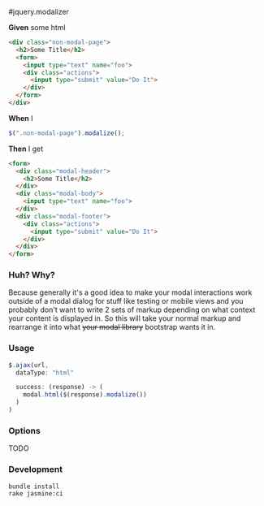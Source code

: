 #jquery.modalizer

__Given__ some html
``` html
<div class="non-modal-page">
  <h2>Some Title</h2>
  <form>
    <input type="text" name="foo">
    <div class="actions">
      <input type="submit" value="Do It">
    </div>
  </form>
</div>
```

__When__ I
``` js
$(".non-modal-page").modalize();
```

__Then__ I get
``` html
<form>
  <div class="modal-header">
    <h2>Some Title</h2>
  </div>
  <div class="modal-body">
    <input type="text" name="foo">
  </div>
  <div class="modal-footer">
    <div class="actions">
      <input type="submit" value="Do It">
    </div>
  </div>
</form>
```

### Huh? Why?

Because generally it's a good idea to make your modal interactions work outside of a modal dialog for stuff like testing or mobile views and you probably don't want to write 2 sets of markup depending on what context your content is displayed in. So this will take your normal markup and rearrange it into what ~~your modal library~~ bootstrap wants it in. 

### Usage
``` javascript
$.ajax(url,
  dataType: "html"

  success: (response) -> (
    modal.html($(response).modalize())
  )
)
```

### Options
TODO

### Development
```
bundle install
rake jasmine:ci
```

